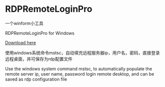 # RDPRemoteLoginPro
一个winform小工具

RDPRemoteLoginPro for Windows

[Download here](https://github.com/li-dw/RDPRemoteLoginPro/raw/master/RDPRemoteLoginPro/bin/Debug/%E8%BF%9C%E7%A8%8B%E6%A1%8C%E9%9D%A2AutoPro.exe)

使用windows系统命令mstsc，自动填充远程服务器ip，用户名，密码，直接登录远程桌面，并可保存为rdp配置文件

Use the windows system command mstsc, to automatically populate the remote server ip, user name, password login remote desktop, and can be saved as rdp configuration file
